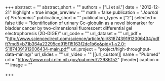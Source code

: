 +++
abstract = ""
abstract_short = ""
authors = ["Li et al."]
date = "2012-12-21"
highlight = true
image_preview = ""
math = false
publication = "*Journal of Proteomics*"
publication_short = ""
publication_types = ["2"]
selected = false
title = "Identification of urinary Gc-globulin as a novel biomarker for bladder cancer by two-dimensional fluorescent differential gel electrophoresis (2D-DIGE)"
url_code = ""
url_dataset = ""
url_pdf = "http://www.sciencedirect.com/science/article/pii/S1874391912006434/pdfft?md5=b71b364a22295cd915f15163f2dc1b6e&pid=1-s2.0-S1874391912006434-main.pdf"
url_project = "project/high-throughput-data-mining/"
url_slides = ""
url_video = ""
[[url_custom]]
    name = "Pubmed"
    url = "https://www.ncbi.nlm.nih.gov/pubmed/22986152"
[header]
  caption = ""
  image = ""

+++

